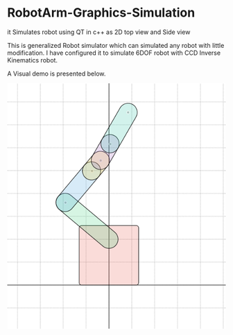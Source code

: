 # RobotArm-Graphics-Simulation
it Simulates robot using QT in c++ as 2D top view and Side view

This is generalized Robot simulator which can simulated any robot with little modification.
I have configured it to simulate 6DOF robot with CCD Inverse Kinematics robot.

A Visual demo is presented below.

![App Screenshot](Demo.png)

